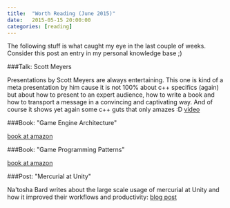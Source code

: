 ```yaml
---
title:  "Worth Reading (June 2015)"
date:   2015-05-15 20:00:00
categories: [reading]
---
```


The following stuff is what caught my eye in the last couple of weeks. Consider this post an entry in my personal knowledge base ;)

###Talk: Scott Meyers

Presentations by Scott Meyers are always entertaining. This one is kind of a meta presentation by him cause it is not 100% about c++ specifics (again) but about how to present to an expert audience, how to write a book and how to transport a message in a convincing and captivating way. And of course it shows yet again some c++ guts that only amazes :D
[video](https://www.youtube.com/watch?v=smqT9Io_bKo)

###Book: "Game Engine Architecture"

[book at amazon](http://www.amazon.com/Engine-Architecture-Second-Jason-Gregory/dp/1466560010)

###Book: "Game Programming Patterns"

[book at amazon](http://www.amazon.com/Game-Programming-Patterns-Robert-Nystrom/dp/0990582906)

###Post: "Mercurial at Unity"

Na'tosha Bard writes about the large scale usage of mercurial at Unity and how it improved their workflows and productivity:
[blog post](http://natoshabard.com/post/122632480712/mercurial-at-unity)
